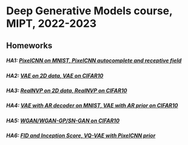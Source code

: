 # Deep Generative Models course, MIPT, 2022-2023

## Homeworks

##### HA1: [PixelCNN on MNIST, PixelCNN autocomplete and receptive field](./hw1.ipynb)
##### HA2: [VAE on 2D data, VAE on CIFAR10](./hw2.ipynb)
##### HA3: [RealNVP on 2D data, RealNVP on CIFAR10](./hw3.ipynb)
##### HA4: [VAE with AR decoder on MNIST, VAE with AR prior on CIFAR10](./hw4.ipynb)
##### HA5: [WGAN/WGAN-GP/SN-GAN on CIFAR10](./hw5.ipynb)
##### HA6: [FID and Inception Score, VQ-VAE with PixelCNN prior](./hw6.ipynb)
